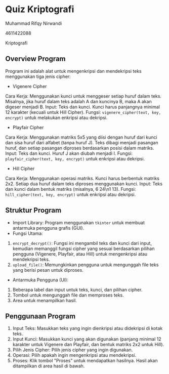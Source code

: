 # Quiz Kriptografi

Muhammad Rifqy Nirwandi

4611422088

Kriptografi
## Overview Program
Program ini adalah alat untuk mengenkripsi dan mendekripsi teks menggunakan tiga jenis cipher:
- Vigenere Cipher

Cara Kerja: Menggunakan kunci untuk menggeser setiap huruf dalam teks. Misalnya, jika huruf dalam teks adalah A dan kuncinya B, maka A akan digeser menjadi B.
Input: Teks dan kunci. Kunci harus panjangnya minimal 12 karakter (kecuali untuk Hill Cipher).
Fungsi: `vigenere_cipher(text, key, encrypt)` untuk melakukan enkripsi atau dekripsi.
- Playfair Cipher

Cara Kerja: Menggunakan matriks 5x5 yang diisi dengan huruf dari kunci dan sisa huruf dari alfabet (tanpa huruf J). Teks dibagi menjadi pasangan huruf, dan setiap pasangan diproses berdasarkan posisi dalam matriks.
Input: Teks dan kunci. Huruf J akan diubah menjadi I.
Fungsi: `playfair_cipher(text, key, encrypt)` untuk enkripsi atau dekripsi.
- Hill Cipher

Cara Kerja: Menggunakan operasi matriks. Kunci harus berbentuk matriks 2x2. Setiap dua huruf dalam teks diproses menggunakan kunci.
Input: Teks dan kunci dalam bentuk matriks (misalnya, 6 24\n1 13).
Fungsi: `hill_cipher(text, key, encrypt)` untuk enkripsi atau dekripsi.

## Struktur Program
- Import Library: Program menggunakan `tkinter` untuk membuat antarmuka pengguna grafis (GUI).
- Fungsi Utama:
1. `encrypt_decrypt()`: Fungsi ini mengambil teks dan kunci dari input, kemudian memanggil fungsi cipher yang sesuai berdasarkan pilihan pengguna (Vigenere, Playfair, atau Hill) untuk mengenkripsi atau mendekripsi teks.
2. `upload_file()`: Memungkinkan pengguna untuk mengunggah file teks yang berisi pesan untuk diproses.
- Antarmuka Pengguna (UI):
1. Beberapa label dan input untuk teks, kunci, dan pilihan cipher.
2. Tombol untuk mengunggah file dan memproses teks.
3. Area untuk menampilkan hasil.

## Penggunaan Program
1. Input Teks: Masukkan teks yang ingin dienkripsi atau didekripsi di kotak teks.
2. Input Kunci: Masukkan kunci yang akan digunakan (panjang minimal 12 karakter untuk Vigenere dan Playfair, dan bentuk matriks 2x2 untuk Hill).
3. Pilih Jenis Cipher: Pilih jenis cipher yang ingin digunakan.
4. Operasi: Pilih apakah ingin mengenkripsi atau mendekripsi.
5. Proses: Klik tombol "Proses" untuk mendapatkan hasilnya. Hasil akan ditampilkan di area hasil di bawah.